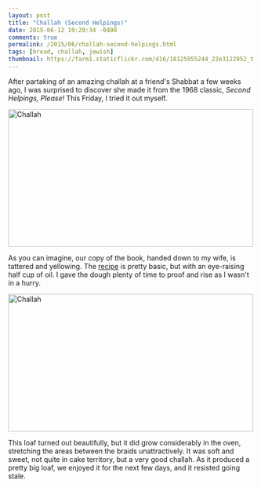 ```yaml
---
layout: post
title: "Challah (Second Helpings)"
date: 2015-06-12 19:29:34 -0400
comments: true
permalink: /2015/06/challah-second-helpings.html
tags: [bread, challah, jewish]
thumbnail: https://farm1.staticflickr.com/416/18125955244_22e3122952_t.jpg
---
```


After partaking of an amazing challah at a friend's Shabbat a few weeks
ago, I was surprised to discover she made it from the 1968 classic, _Second
Helpings, Please!_ This Friday, I tried it out myself.

<a href="https://www.flickr.com/photos/gnuf/18742765352" title="Challah
by Eric Fung, on Flickr"><img
src="https://c1.staticflickr.com/1/522/18742765352_27b65eea83.jpg"
width="500" height="281" alt="Challah"></a>

As you can imagine, our copy of the book, handed down to my wife, is
tattered and yellowing. The
[recipe](http://easyjewishrecipes.blogspot.ca/2010/07/homemade-challah-fills-your-home-with.html)
is pretty basic, but with an eye-raising half cup of oil. I
gave the dough plenty of time to proof and rise as I wasn't in a hurry.

<a href="https://www.flickr.com/photos/gnuf/18125955244" title="Challah
by Eric Fung, on Flickr"><img
src="https://c1.staticflickr.com/1/416/18125955244_22e3122952.jpg"
width="500" height="281" alt="Challah"></a>

This loaf turned out beautifully, but it did grow considerably in the
oven, stretching the areas between the braids unattractively. It was
soft and sweet, not quite in cake territory, but a very good challah. As
it produced a pretty big loaf, we enjoyed it for the next few days, and
it resisted going stale.
